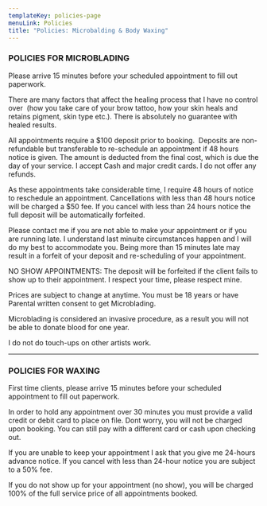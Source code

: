 ```yaml
---
templateKey: policies-page
menuLink: Policies
title: "Policies: Microbalding & Body Waxing"
---
```

### POLICIES FOR MICROBLADING

Please arrive 15 minutes before your scheduled appointment to fill out
paperwork.

There are many factors that affect the healing process that I have no
control over  (how you take care of your brow tattoo, how your skin
heals and retains pigment, skin type etc.). There is absolutely no
guarantee with healed results.

All appointments require a $100 deposit prior to booking.  Deposits
are non-refundable but transferable to re-schedule an appointment if
48 hours notice is given. The amount is deducted from the final cost,
which is due the day of your service.
I accept Cash and major credit cards. I do not offer any
refunds.

As these appointments take considerable time, I require 48 hours of
notice to reschedule an appointment. Cancellations with less than 48
hours notice will be charged a $50 fee. If you cancel with less than
24 hours notice the full deposit will be automatically forfeited.

Please contact me if you are not able to make your appointment or if
you are running late. I understand last minuite circumstances happen
and I will do my best to accommodate you. Being more than 15 minutes
late may result in a forfeit of your deposit and re-scheduling of your
appointment.

NO SHOW APPOINTMENTS: The deposit will be forfeited if the client
fails to show up to their appointment. I respect your time, please
respect mine.

Prices are subject to change at anytime. You must be 18 years or have
Parental written consent to get Microblading.

Microblading is considered an invasive procedure, as a result you will
not be able to donate blood for one year.

I do not do touch-ups on other artists work.

- - -

### POLICIES FOR WAXING

First time clients, please arrive 15 minutes before your scheduled
appointment to fill out paperwork.

In order to hold any appointment over 30 minutes you must provide a
valid credit or debit card to place on file. Dont worry, you will not
be charged upon booking. You can still pay with a different card or
cash upon checking out.

If you are unable to keep your appointment I ask that you give me
24-hours advance notice. If you cancel with less than 24-hour notice
you are subject to a 50% fee.

If you do not show up for your appointment (no show), you will be
charged 100% of the full service price of all appointments booked.
